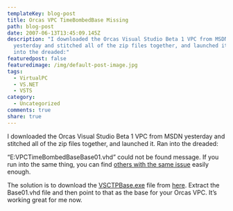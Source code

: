 ```yaml
---
templateKey: blog-post
title: Orcas VPC TimeBombedBase Missing
path: blog-post
date: 2007-06-13T13:45:09.145Z
description: "I downloaded the Orcas Visual Studio Beta 1 VPC from MSDN
  yesterday and stitched all of the zip files together, and launched it. Ran
  into the dreaded:"
featuredpost: false
featuredimage: /img/default-post-image.jpg
tags:
  - VirtualPC
  - VS.NET
  - VSTS
category:
  - Uncategorized
comments: true
share: true
---
```

<!--StartFragment-->

I downloaded the Orcas Visual Studio Beta 1 VPC from MSDN yesterday and stitched all of the zip files together, and launched it. Ran into the dreaded:

“E:VPCTimeBombedBaseBase01.vhd” could not be found message. If you run into the same thing, you can find [others with the same issue](https://www.google.com/search?q=orcase+timebombedbase+vpc&rls=com.microsoft:*:IE-SearchBox&ie=UTF-8&oe=UTF-8&sourceid=ie7&rlz=1I7ADBF) easily enough.

The solution is to download the [VSCTPBase.exe](http://www.microsoft.com/downloads/details.aspx?FamilyId=36B6609E-6F3D-40F4-8C7D-AD111679D8DC&displaylang=en#Instructions) file from [here](http://download.microsoft.com/download/5/4/9/5499b008-8ae7-46f0-89ae-aeeb18df67ae/VSCTPBase.exe). Extract the Base01.vhd file and then point to that as the base for your Orcas VPC. It’s working great for me now.

<!--EndFragment-->